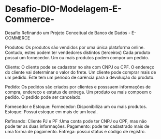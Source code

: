 # Desafio-DIO-Modelagem-E-Commerce-
Desafio Refinando um Projeto Conceitual de Banco de Dados - E-COMMERCE

Produtos:
Os produtos são vendidos por uma única plataforma online.
Contudo, estes podem ter vendedores distintos (terceiros)
Cada produto possui um fornecedor.
Um ou mais produtos podem compor um pedido.

Cliente:
O cliente pode se cadastrar no site com CNPJ ou CPF.
O endereço do cliente vai determinar o valor do frete.
Um cliente pode comprar mais de um pedido. Este tem um período de carência para a devolução do produto.

Pedido:
Os pedidos são criados por clientes e posssuem informações de compra, endereço e estatus de entrega.
Um produto ou mais compoem o pedido.
O pedido pode ser cancelado.

Fornecedor e Estoque:
Fornecedor: Disponibiliza um ou mais produtos.
Estoque: Possui estoque em mais de um local.

Refinando:
Cliente PJ e PF :Uma conta pode ter CNPJ ou CPF, mas não pode ter as duas informações.
Pagamento: pode ter cadastrado mais de uma forma de pagamento.
Entrega: possui status e código de registro.
